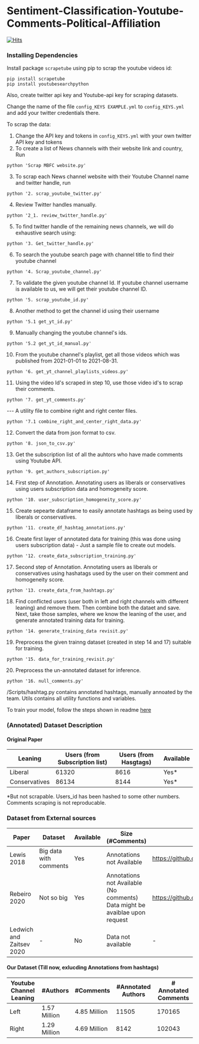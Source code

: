 # Sentiment-Classification-Youtube-Comments-Political-Affiliation

[![Hits](https://hits.seeyoufarm.com/api/count/incr/badge.svg?url=https%3A%2F%2Fgithub.com%2FMohammadWasil%2FSentiment-Classification-Youtube-Comments-Political-Affiliation&count_bg=%2379C83D&title_bg=%23555555&icon=&icon_color=%23E7E7E7&title=hits&edge_flat=false)](https://hits.seeyoufarm.com)

### Installing Dependencies
Install package `scrapetube` using pip to scrap the youtube videos id:
```
pip install scrapetube
pip install youtubesearchpython
```
Also, create twitter api key and Youtube-api key for scraping datasets.

Change the name of the file `config_KEYS EXAMPLE.yml` to `config_KEYS.yml` and add your twitter credentials there.

To scrap the data:
1. Change the API key and tokens in `config_KEYS.yml` with your own twitter API key and tokens
2. To create a list of News channels with their website link and country, Run
```{python}
python 'Scrap MBFC website.py'
```
3. To scrap each News channel website with their Youtube Channel name and twitter handle, run
```{python}
python '2. scrap_youtube_twitter.py'
```
4. Review Twitter handles manually.
```{python}
python '2_1. review_twitter_handle.py'
```
5. To find twitter handle of the remaining news channels, we will do exhaustive search using:
```{python}
python '3. Get_twitter_handle.py'
```
6. To search the youtube search page with channel title to find their youtube channel
```{python}
python '4. Scrap_youtube_channel.py'
```
7. To validate the given youtube channel Id. If youtube channel username is available to us, we will get their youtube channel ID.
```{python}
python '5. scrap_youtube_id.py'
```
8. Another method to get the channel id using their username
```{python}
python '5.1 get_yt_id.py'
```
9. Manually changing the youtube channel's ids.
```{python}
python '5.2 get_yt_id_manual.py'
```
10. From the youtube channel's playlist, get all those videos which was published from 2021-01-01 to 2021-08-31. 
```{python}
python '6. get_yt_channel_playlists_videos.py'
```
11. Using the video Id's scraped in step 10, use those video id's to scrap their comments.
```{python}
python '7. get_yt_comments.py'
```

--- A utility file to combine right and right center files.
```{python}
python '7.1 combine_right_and_center_right_data.py'
```

12. Convert the data from json format to csv.
```{python}
python '8. json_to_csv.py'
```

13. Get the subscription list of all the auhtors who have made comments using Youtube API.
```{python}
python '9. get_authors_subscription.py'
```

14. First step of Annotation. Annotating users as liberals or conservatives using users subscription data and homogeneity score.
```{python}
python '10. user_subscription_homogeneity_score.py'
```

15. Create sepearte dataframe to easily annotate hashtags as being used by liberals or conservatives.
```{python}
python '11. create_df_hashtag_annotations.py'
```

16. Create first layer of annotated data for training (this was done using users subscription data) - Just a sample file to create out models.
```{python}
python '12. create_data_subscription_training.py'
```

17. Second step of Annotation. Annotating users as liberals or conservatives using hashatags used by the user on their comment and homogeneity score.
```{python}
python '13. create_data_from_hashtags.py'
```

18. Find conflicted users (user both in left and right channels with different leaning) and remove them. Then combine both the dataet and save. Next, take those samples, where we know the leaning of the user, and generate annotated training data for training.
```{python}
python '14. generate_training_data revisit.py'
```

19. Preprocess the given trainng dataset (created in step 14 and 17) suitable for training.
```{python}
python '15. data_for_training_revisit.py'
```

20. Preprocess the un-annotated dataset for inference.
```{python}
python '16. null_comments.py'
```

/Scripts/hashtag.py contains annotated hashtags, manually annoated by the team. Utils contains all utility functions and variables.

To train your model, follow the steps shown in readme [here](https://github.com/MohammadWasil/Sentiment-Classification-Youtube-Comments-Political-Affiliation/tree/main/Model%20Cod#training-description)

### (Annotated) Dataset Description

#### Original Paper
| Leaning | Users (from Subscription list) | Users (from Hasgtags) | Available |
| --- | --- | --- | --- |
| Liberal | 61320 | 8616 | Yes* |
| Conservatives | 86134 | 8144 | Yes* |

*But not scrapable. Users_id has been hashed to some other numbers. Comments scraping is not reproducable.


### Dataset from External sources
| Paper | Dataset | Available | Size (#Comments) | Github |
| --- | --- | --- | --- | --- |
| Lewis 2018 | Big data with comments | Yes | Annotations not Available | https://github.com/RSButner/Alt_Inf_Net |
| Rebeiro 2020 | Not so big | Yes | Annotations not Available (No comments) Data might be avaiblae upon request | https://github.com/manoelhortaribeiro/radicalization_youtube |
| Ledwich and Zaitsev 2020 | - | No | Data not available | - |


#### Our Dataset (Till now, exlucding Annotations from hashtags)
| Youtube Channel Leaning | #Authors | #Comments | #Annotated Authors | # Annotated Comments |
| --- | --- | --- | --- | --- |
| Left | 1.57 Million | 4.85 Million | 11505 | 170165 |
| Right | 1.29 Million | 4.69 Million | 8142 | 102043 |
